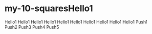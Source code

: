 # my-10-squaresHello1 
Hello1 
Hello1 
Hello1 
Hello1 
Hello1 
Hello1 
Hello1 
Hello1 
Hello1 
Hello1 
Push1 
Push2 
Push3 
Push4 
Push5 

